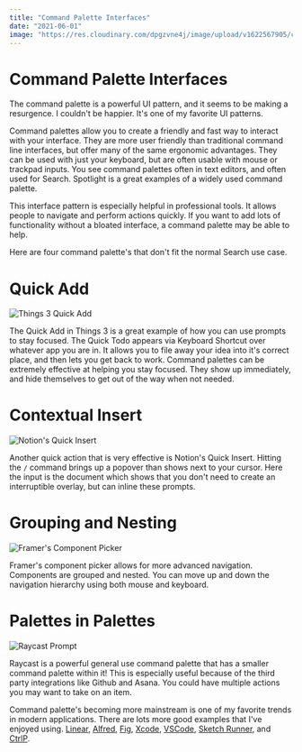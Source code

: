 ```yaml
---
title: "Command Palette Interfaces"
date: "2021-06-01"
image: "https://res.cloudinary.com/dpgzvne4j/image/upload/v1622567905/command-palette-og_ish9mr.png"
---
```


# Command Palette Interfaces

The command palette is a powerful UI pattern, and it seems to be making a resurgence. I couldn't be happier. It's one of my favorite UI patterns.

Command palettes allow you to create a friendly and fast way to interact with your interface. They are more user friendly than traditional command line interfaces, but offer many of the same ergonomic advantages. They can be used with just your keyboard, but are often usable with mouse or trackpad inputs. You see command palettes often in text editors, and often used for Search. Spotlight is a great examples of a widely used command palette.

This interface pattern is especially helpful in professional tools. It allows people to navigate and perform actions quickly. If you want to add lots of functionality without a bloated interface, a command palette may be able to help.

Here are four command palette's that don't fit the normal Search use case.

# Quick Add

![Things 3 Quick Add](/images/command-palette-1.png)

The Quick Add in Things 3 is a great example of how you can use prompts to stay focused. The Quick Todo appears via Keyboard Shortcut over whatever app you are in. It allows you to file away your idea into it's correct place, and then lets you get back to work. Command palettes can be extremely effective at helping you stay focused. They show up immediately, and hide themselves to get out of the way when not needed.

# Contextual Insert

![Notion's Quick Insert](/images/command-palette-2.png)

Another quick action that is very effective is Notion's Quick Insert. Hitting the `/` command brings up a popover than shows next to your cursor. Here the input is the document which shows that you don't need to create an interruptible overlay, but can inline these prompts.

# Grouping and Nesting

![Framer's Component Picker](/images/command-palette-3.png)

Framer's component picker allows for more advanced navigation. Components are grouped and nested. You can move up and down the navigation hierarchy using both mouse and keyboard.

# Palettes in Palettes

![Raycast Prompt](/images/command-palette-4.png)

Raycast is a powerful general use command palette that has a smaller command palette within it! This is especially useful because of the third party integrations like Github and Asana. You could have multiple actions you may want to take on an item.

Command palette's becoming more mainstream is one of my favorite trends in modern applications. There are lots more good examples that I've enjoyed using. [Linear](https://linear.app), [Alfred](https://www.alfredapp.com), [Fig](https://fig.io/), [Xcode](https://developer.apple.com/xcode/), [VSCode](https://code.visualstudio.com/), [Sketch Runner](https://sketchrunner.com/), and [CtrlP](https://github.com/ctrlpvim/ctrlp.vim).
